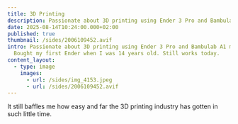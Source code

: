 ```yaml
---
title: 3D Printing
description: Passionate about 3D printing using Ender 3 Pro and Bambulab A1 mini
date: 2025-08-14T10:24:00.000+02:00
published: true
thumbnail: /sides/2006109452.avif
intro: Passionate about 3D printing using Ender 3 Pro and Bambulab A1 mini.
  Bought my first Ender when I was 14 years old. Still works today.
content_layout:
  - type: image
    images:
      - url: /sides/img_4153.jpeg
      - url: /sides/2006109452.avif
---
```

It still baffles me how easy and far the 3D printing industry has gotten in such little time.
